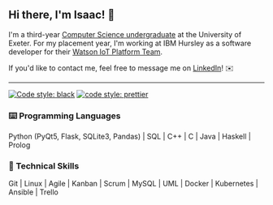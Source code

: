 ## Hi there, I'm Isaac! 👋
I'm a third-year [Computer Science undergraduate](https://www.exeter.ac.uk/undergraduate/courses/computerscience/comsci/) at the University of Exeter. 
For my placement year, I'm working at IBM Hursley as a software developer for their [Watson IoT Platform Team](https://www.ibm.com/cloud/watson-iot-platform).

If you'd like to contact me, feel free to message me on [LinkedIn](https://www.linkedin.com/in/isaaccheng9)! ✉️

---

[![Code style: black](https://img.shields.io/badge/code%20style-black-000000.svg)](https://github.com/psf/black)
[![code style: prettier](https://img.shields.io/badge/code_style-prettier-ff69b4.svg?style=flat-square)](https://github.com/prettier/prettier)

### ⌨️ Programming Languages

Python (PyQt5, Flask, SQLite3, Pandas) | SQL | C++ | C | Java | Haskell | Prolog

### 🧠 Technical Skills

Git | Linux | Agile | Kanban | Scrum | MySQL | UML | Docker | Kubernetes | Ansible | Trello
